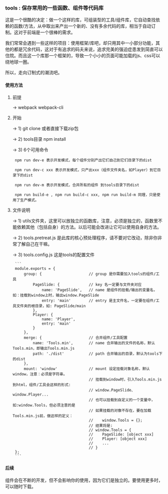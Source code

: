 ### tools : 保存常用的一些函数、组件等代码库

这是一个很酷的决定：做一个这样的库，可组装型的工具/组件库，它自动查找依赖的函数/方法，从中取出来产出一个新的、没有多余代码的库，相当于自动订制。这对于前端是一个很棒的需求。

我们常常会遇到一些这样的项目：使用框架/库吧，却只用其中一小部分功能，其他的都是冗余代码，这对于有追求的码夫来说，追求完美的强迫症患发到简直可以住院。而且这一个库那一个框架的，导致一个小小的页面可能加载的js、css可以绕地球一圈。

所以，走向订制式的潮流吧。

#### 使用方法

1. 前提

    -> webpack webpack-cli
    
2. 开始

    -> 1) git clone 或者直接下载zip包

    -> 2) tools目录 npm install
    
    -> 3) 6个可用命令
        
        npm run dev-e 表示开发模式，每个组件分别产出它们自己到它们目录下的dist
        
        npm run dev-c xxx 表示开发模式，只产出xxx（组件文件夹名，如Player）到它目录下的dist
        
        npm run dev-m 表示开发模式，合并所有的组件 到tools目录下的dist
        
        npm run build-e , npm run build-c xxx, npm run build-m 同理，只是使用了生产模式。

3. 文件说明

    -> 1) utils文件夹，这里可以放独立的函数库，注意，必须是独立的，函数里不能依赖其他（包括自身）的方法。以后可能会改进让它可以使用自身的方法。
    
    -> 2) tools.pretreat.js 是此库的核心预处理程序，请不要对它改动，除非你非常了解自己在干嘛。
    
    -> 3) tools.config.js 这是tools的配置文件
    
        ```
        module.exports = {
            group: {                     // group 是你需要加入tools的组件/工具
                PageSlide: {             // key 名一定要与文件夹对应
                    name: 'PageSlide',   // name 是组件的挂载/输出的变量名，如：挂载到window上时，输出window.PageSlide
                    entry: 'main'        // entry 是主文件名，一定要在组件/工具文件夹的根目录，如: PageSlide/main
                },
                Player: {
                    name: 'Player',
                    entry: 'main'
                }
            },
            merge: {                     // 合并组件/工具配置
                name: 'Tools.min',       // name 合并输出的文件的名称，默认Tools.min，即输出Tools.min.js
                path: './dist'           // path 合并输出的目录，默认为tools下的dist
            },
            mount: 'window'              // mount 设定挂载对象名称，默认window，注意：必须是字符串。
                                         // 挂载到window时，引入Tools.min.js到html，组件/工具会这样的形式:
                                         // window.PageSlide、window.Player...
                                         // 也可以挂载到自定义的一个变量中，如:window.Tools，但必须注意的是
                                         // 如果挂载的对像不存在，要在加载Tools.min.js前，做这样的定义： 
                                         //    window.Tools = {};
                                         // 结果将是:
                                         // window.Tools = {
                                         //    PageSlide: [object xxx]
                                         //    Player: [object xxx]
                                         //    ...
                                         // }
        };
        ```

#### 后续

组件会在不断的开发，但不会影响你的使用，因为它们是独立的。要使用更多时，可以随时下载。